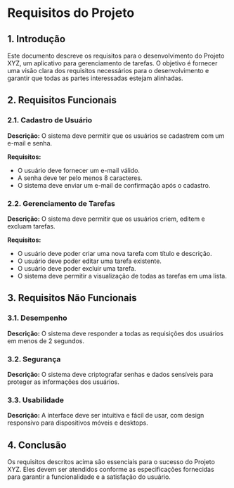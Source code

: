 # Requisitos do Projeto

## 1. Introdução

Este documento descreve os requisitos para o desenvolvimento do Projeto XYZ, um aplicativo para gerenciamento de tarefas. O objetivo é fornecer uma visão clara dos requisitos necessários para o desenvolvimento e garantir que todas as partes interessadas estejam alinhadas.

## 2. Requisitos Funcionais

### 2.1. Cadastro de Usuário

**Descrição:** O sistema deve permitir que os usuários se cadastrem com um e-mail e senha.

**Requisitos:**
- O usuário deve fornecer um e-mail válido.
- A senha deve ter pelo menos 8 caracteres.
- O sistema deve enviar um e-mail de confirmação após o cadastro.

### 2.2. Gerenciamento de Tarefas

**Descrição:** O sistema deve permitir que os usuários criem, editem e excluam tarefas.

**Requisitos:**
- O usuário deve poder criar uma nova tarefa com título e descrição.
- O usuário deve poder editar uma tarefa existente.
- O usuário deve poder excluir uma tarefa.
- O sistema deve permitir a visualização de todas as tarefas em uma lista.

## 3. Requisitos Não Funcionais

### 3.1. Desempenho

**Descrição:** O sistema deve responder a todas as requisições dos usuários em menos de 2 segundos.

### 3.2. Segurança

**Descrição:** O sistema deve criptografar senhas e dados sensíveis para proteger as informações dos usuários.

### 3.3. Usabilidade

**Descrição:** A interface deve ser intuitiva e fácil de usar, com design responsivo para dispositivos móveis e desktops.

## 4. Conclusão

Os requisitos descritos acima são essenciais para o sucesso do Projeto XYZ. Eles devem ser atendidos conforme as especificações fornecidas para garantir a funcionalidade e a satisfação do usuário.
